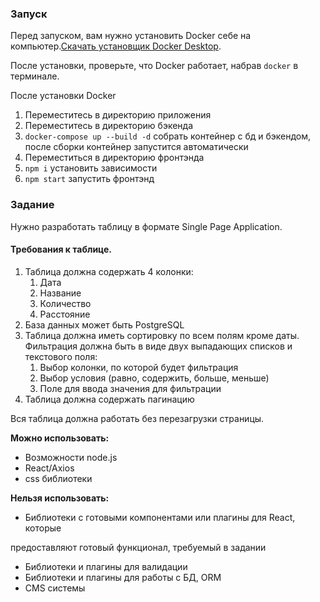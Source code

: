 ### Запуск

Перед запуском, вам нужно установить Docker себе на компьютер.[Скачать установщик Docker Desktop](https://www.docker.com/get-started).

После установки, проверьте, что Docker работает, набрав `docker` в терминале.

После установки Docker

1. Переместитесь в директорию приложения
2. Переместитесь в директорию бэкенда
3. `docker-compose up --build -d` собрать контейнер с бд и бэкендом, после сборки контейнер запустится автоматически
4. Переместиться в директорию фронтэнда
5. `npm i` установить зависимости
6. `npm start` запустить фронтэнд

### Задание

Нужно разработать таблицу в формате Single Page Application.

#### Требования к таблице.

1. Таблица должна содержать 4 колонки:
   1. Дата
   2. Название
   3. Количество
   4. Расстояние
2. База данных может быть PostgreSQL
3. Таблица должна иметь сортировку по всем полям кроме даты. Фильтрация должна быть в виде двух выпадающих списков и текстового поля:
   1. Выбор колонки, по которой будет фильтрация
   2. Выбор условия (равно, содержить, больше, меньше)
   3. Поле для ввода значения для фильтрации
4. Таблица должна содержать пагинацию

Вся таблица должна работать без перезагрузки страницы.

**Можно использовать:**

- Возможности node.js
- React/Axios
- css библиотеки

**Нельзя использовать:**

- Библиотеки с готовыми компонентами или плагины для React, которые

предоставляют готовый функционал, требуемый в задании

- Библиотеки и плагины для валидации
- Библиотеки и плагины для работы с БД, ORM
- CMS системы
